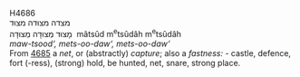 <body>
  <p>H4686<br>  מצדה    מצוּדה    מצוּד  <br> מָצוּד  מְצוּדָה  מְצוּדָה  ‎  mâtsûd  m<sup>e</sup>tsûdâh  m<sup>e</sup>tsûdâh  <br><i>maw-tsood‘,</i> <i>mets-oo-daw‘,</i> <i>mets-oo-daw‘ </i><br>From <a href="h4685.htm">4685</a>  a <i>net</i>, or (abstractly) <i>capture</i>; also a <i>fastness: - </i>castle, defence, fort (-ress), (strong) hold, be hunted, net, snare, strong place.<br></p>
 </body>